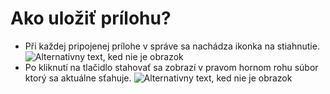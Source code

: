 # Ako uložiť prílohu?
-	Při každej pripojenej prílohe v správe sa nachádza ikonka na stiahnutie. 
![Alternativny text, ked nie je obrazok](../obrázok37.png "Nazov obrazku")
-	Po kliknutí na tlačidlo stahovať sa zobrazí v pravom hornom rohu súbor ktorý sa aktuálne sťahuje.
![Alternativny text, ked nie je obrazok](../obrázok38.png "Nazov obrazku")